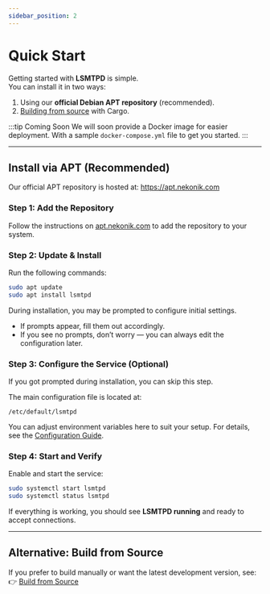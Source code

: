 ```yaml
---
sidebar_position: 2
---
```


# Quick Start

Getting started with **LSMTPD** is simple.  
You can install it in two ways:  

1. Using our **official Debian APT repository** (recommended).  
2. [Building from source](./build.md) with Cargo.  

:::tip Coming Soon
We will soon provide a Docker image for easier deployment. With a sample `docker-compose.yml` file to get you started.
:::

---

## Install via APT (Recommended)

Our official APT repository is hosted at: https://apt.nekonik.com

### Step 1: Add the Repository
Follow the instructions on [apt.nekonik.com](https://apt.nekonik.com) to add the repository to your system.  

### Step 2: Update & Install

Run the following commands:  

```bash
sudo apt update
sudo apt install lsmtpd
```

During installation, you may be prompted to configure initial settings.

* If prompts appear, fill them out accordingly.
* If you see no prompts, don’t worry — you can always edit the configuration later.

### Step 3: Configure the Service (Optional)

If you got prompted during installation, you can skip this step.

The main configuration file is located at:

```
/etc/default/lsmtpd
```

You can adjust environment variables here to suit your setup.
For details, see the [Configuration Guide](./config.md).

### Step 4: Start and Verify

Enable and start the service:

```bash
sudo systemctl start lsmtpd
sudo systemctl status lsmtpd
```

If everything is working, you should see **LSMTPD running** and ready to accept connections.

---

## Alternative: Build from Source

If you prefer to build manually or want the latest development version, see:
👉 [Build from Source](./build.md)
